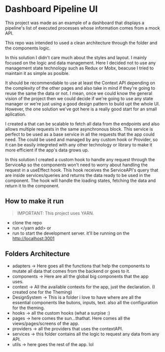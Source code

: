 # Dashboard Pipeline UI

This project was made as an example of a dashboard that displays a pipeline's list of executed processes whose 
information comes from a mock API.

This repo was intended to used a clean architecture through the folder and the components logic. 

In this solution I didn't care much about the styles and layout. I mainly focused on the logic and data management.
Here I decided not to use any management state technology such as Redux or Mobx, beacuse I tried to maintain it as
simple as posible. 

It should be recommendable to use at least the Context API depending on the complexity of the other pages and also take in mind if they're going to reuse the same the data or not. I mean, once we could know the general vision of the project then we could decide if we're going to use any state manager or we're just using a good design pattern to build upt the whole UI. However, the one solution we've got here is a really good start for an small aplication.

I created a <serviceAPI> that can be scalable to fetch all data from the endpoints and also allows multiple requests in the same asynchronous block. This service is perfect to be used as a base service in all the requests that the app could need. The <serviceAPI> could be used and managed by any custom hook or Provider, so it can be easily integreted with any other technology or library to make it more efficient if the app's data grows up.

In this solution I created a custom hook <useQuery> to handle any request through the ServiceAp so the components won't need to worry about handling the request in a useEffect hook. This hook receives the ServiceAPI's query that are inside services/queries and returns the data ready to be used in the component. The hook will handle the loading states, fetching the data and return it to the component.

## How to make it run
> IMPORTANT: This project uses YARN. 

- clone the repo
- run </yarn add> or <yarn>
- run <yarn dev> to start the development server. it'll be running on the <http://localhost:3001>


## Folders Architecture

- adapters -> Here goes all the functions that help the components to mutate all data that comes from the backend or goes to it.
- components -> Here are all the global big components that the app uses.
- context -> All the available contexts for the app, just the declaration. (I created one for the Theming)
- DesignSystem -> This is a folder i love to have where are all the essential components like butons, inputs, text. also all the configuration for the theming.
- hooks -> all the custom hooks (what a surpise :)
- pages -> here comes the sun...thathat. Here comes all the views/pages/screens of the app.
- providers -> all the providers that uses the contextAPI.
- services -> this folder contains all the logic to request any data from any API.
- utils -> here goes the rest of the app. lol 

